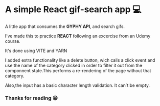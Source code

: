 #  A simple React gif-search app 💻

A little app that consumes the **GYPHY API**, and search gifs.

I've made this to practice **REACT** following an excercise from an Udemy course.

It's done using VITE and YARN

I added extra functionality like a delete button, wich calls a click event and use the name of the category clicked in order to filter it out from the componnent state.This performs a re-rendering of the page without that category.

Also,the input has a basic character length validation. It can`t be empty.

### Thanks for reading 😁




